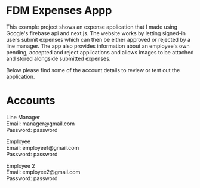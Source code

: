 # FDM Expenses Appp

This example project shows an expense application that I made using Google's firebase api and next.js.
The website works by letting signed-in users submit expenses which can then be either approved or rejected by a line manager.
The app also provides information about an employee's own pending, accepted and reject applications and allows images to be attached and stored alongside submitted expenses.

Below please find some of the account details to review or test out the application.

# Accounts

<p>
Line Manager
<br/>
Email: manager@gmail.com <br/>
Password: password 
</p>
<p>
Employee
 <br/>
Email: employee1@gmail.com
<br/>
Password: password
</p>
<p>
Employee 2
<br/>
Email: employee2@gmail.com
<br/>
Password: password
<p>
